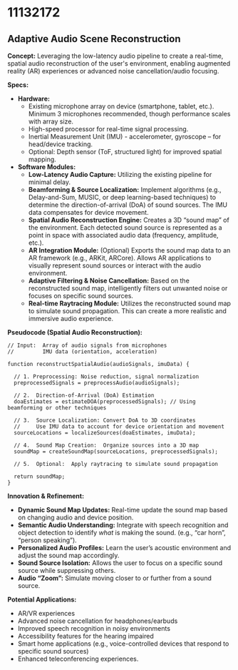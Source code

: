 # 11132172

## Adaptive Audio Scene Reconstruction

**Concept:** Leveraging the low-latency audio pipeline to create a real-time, spatial audio reconstruction of the user's environment, enabling augmented reality (AR) experiences or advanced noise cancellation/audio focusing.

**Specs:**

*   **Hardware:**
    *   Existing microphone array on device (smartphone, tablet, etc.). Minimum 3 microphones recommended, though performance scales with array size.
    *   High-speed processor for real-time signal processing.
    *   Inertial Measurement Unit (IMU) - accelerometer, gyroscope – for head/device tracking.
    *   Optional: Depth sensor (ToF, structured light) for improved spatial mapping.
*   **Software Modules:**
    *   **Low-Latency Audio Capture:** Utilizing the existing pipeline for minimal delay.
    *   **Beamforming & Source Localization:** Implement algorithms (e.g., Delay-and-Sum, MUSIC, or deep learning-based techniques) to determine the direction-of-arrival (DoA) of sound sources.  The IMU data compensates for device movement.
    *   **Spatial Audio Reconstruction Engine:**  Creates a 3D “sound map” of the environment.  Each detected sound source is represented as a point in space with associated audio data (frequency, amplitude, etc.).
    *   **AR Integration Module:** (Optional)  Exports the sound map data to an AR framework (e.g., ARKit, ARCore).  Allows AR applications to visually represent sound sources or interact with the audio environment.
    *   **Adaptive Filtering & Noise Cancellation:**  Based on the reconstructed sound map, intelligently filters out unwanted noise or focuses on specific sound sources.
    *   **Real-time Raytracing Module:** Utilizes the reconstructed sound map to simulate sound propagation. This can create a more realistic and immersive audio experience.

**Pseudocode (Spatial Audio Reconstruction):**

```
// Input:  Array of audio signals from microphones
//         IMU data (orientation, acceleration)

function reconstructSpatialAudio(audioSignals, imuData) {

  // 1. Preprocessing: Noise reduction, signal normalization
  preprocessedSignals = preprocessAudio(audioSignals);

  // 2.  Direction-of-Arrival (DoA) Estimation
  doaEstimates = estimateDOA(preprocessedSignals); // Using beamforming or other techniques

  // 3.  Source Localization: Convert DoA to 3D coordinates
  //     Use IMU data to account for device orientation and movement
  sourceLocations = localizeSources(doaEstimates, imuData);

  // 4.  Sound Map Creation:  Organize sources into a 3D map
  soundMap = createSoundMap(sourceLocations, preprocessedSignals);

  // 5.  Optional:  Apply raytracing to simulate sound propagation

  return soundMap;
}
```

**Innovation & Refinement:**

*   **Dynamic Sound Map Updates:** Real-time update the sound map based on changing audio and device position.
*   **Semantic Audio Understanding:** Integrate with speech recognition and object detection to identify *what* is making the sound. (e.g., “car horn”, “person speaking”).
*   **Personalized Audio Profiles:** Learn the user’s acoustic environment and adjust the sound map accordingly.
*   **Sound Source Isolation:**  Allows the user to focus on a specific sound source while suppressing others.
*   **Audio “Zoom”:**  Simulate moving closer to or further from a sound source.

**Potential Applications:**

*   AR/VR experiences
*   Advanced noise cancellation for headphones/earbuds
*   Improved speech recognition in noisy environments
*   Accessibility features for the hearing impaired
*   Smart home applications (e.g., voice-controlled devices that respond to specific sound sources)
*   Enhanced teleconferencing experiences.